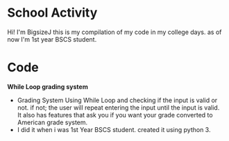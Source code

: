 # School Activity 

Hi! I'm BigsizeJ this is my compilation of my code in my college days. as of now I'm 1st year BSCS student.


# Code
**While Loop grading system**

 - Grading System Using While Loop and checking if the input is valid or not. if not; the user will repeat entering the input until the input is valid.  
It also has features that ask you if you want your grade converted to American grade system.
- I did it when i was 1st Year BSCS student. created it using python 3.
